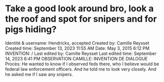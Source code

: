 # Take a good look around bro, look a the roof and spot for snipers and for pigs hiding?

Identité & username: Hendricks, accepted
Created by: Camille Reysset
Created time: September 13, 2023 11:55 AM
Date: May 3, 2015 6:12 PM
INVENTION: /
Last edited by: Camille Reysset
Last edited time: September 14, 2023 6:41 PM
OBSERVATION CAMILLE: INVENTION DE DIALOGUE
Procès: He wanted to know if I observed feds there, who I
believe would be federal law enforcement officers. And he
told me to look very closely. And he asked me if I saw any
snipers.